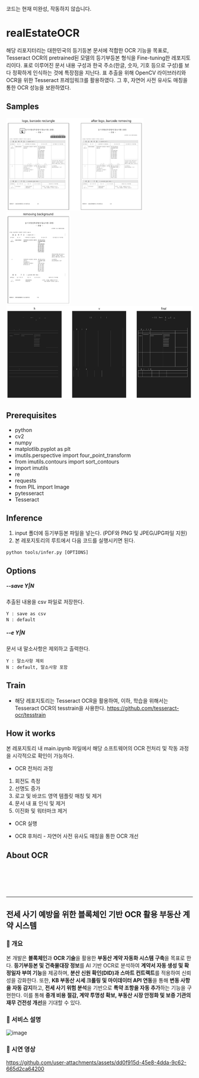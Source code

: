 코드는 현재 미완성, 작동하지 않습니다.

# realEstateOCR
해당 리포지터리는 대한민국의 등기등본 문서에 적합한 OCR 기능을 목표로, Tesseract OCR의 pretrained된 모델의 등기부등본 형식을 Fine-tuning한 레포지토리이다. 표로 이루어진 문서 내용 구성과 한국 주소(한글, 숫자, 기호 등으로 구성)를 보다 정확하게 인식하는 것에 특장점을 지닌다.
표 추출을 위해 OpenCV 라이브러리와 OCR을 위한 Tesseract 프레임워크를 활용하였다. 그 후, 자연어 사전 유사도 매칭을 통한 OCR 성능을 보완하였다.

## Samples
<div display=flex flex-direction=row>
<img src="images/save.png" height="250" >
<img src="images/save3.png" height="250" >
<img src="images/save2.png"height="250">
</div>

## Prerequisites
* python
* cv2
* numpy
* matplotlib.pyplot as plt
* imutils.perspective import four_point_transform
* from imutils.contours import sort_contours
* import imutils
* re
* requests
* from PIL import Image 
* pytesseract
* Tesseract
## Inference
1. input 폴더에 등기부등본 파일을 넣는다. (PDF와 PNG 및 JPEG/JPG파일 지원)
2. 본 레포지토리의 루트에서 다음 코드를 실행시키면 된다.
````
python tools/infer.py [OPTIONS]
````
## Options
##### --save Y|N
추출된 내용을 csv 파일로 저장한다.
````
Y : save as csv
N : default
````
##### --e Y|N
문서 내 말소사항은 제외하고 출력한다.
````
Y : 말소사항 제외
N : default, 말소사항 포함
````

## Train
* 해당 레포지토리는 Tesseract OCR을 활용하여, 이하, 학습을 위해서는 Tesseract OCR의 tesstrain을 사용한다.
https://github.com/tesseract-ocr/tesstrain

## How it works
본 레포지토리 내 main.ipynb 파일에서 해당 소프트웨어의 OCR 전처리 및 작동 과정을 시각적으로 확인이 가능하다.
* OCR 전처리 과정
1. 회전도 측정
2. 선명도 증가
3. 로고 및 바코드 영역 템플릿 매칭 및 제거
4. 문서 내 표 인식 및 제거
5. 이진화 및 워터마크 제거

* OCR 실행

* OCR 후처리 - 자연어 사전 유사도 매칭을 통한 OCR 개선

## About OCR

<br>
<br>
<br>
<br>


---

## 전세 사기 예방을 위한 블록체인 기반 OCR 활용 부동산 계약 시스템

### 📌 개요
본 개발은 **블록체인**과 **OCR 기술**을 활용한 **부동산 계약 자동화 시스템 구축**을 목표로 한다. **등기부등본 및 건축물대장 정보**를 AI 기반 OCR로 분석하여 **계약서 자동 생성 및 확정일자 부여 기능**을 제공하며, **분산 신원 확인(DID)과 스마트 컨트랙트**를 적용하여 신뢰성을 강화한다. 또한, **KB 부동산 시세 크롤링 및 마이데이터 API 연동**을 통해 **변동 사항을 자동 감지**하고, **전세 사기 위험 분석**을 기반으로 **특약 조항을 자동 추가**하는 기능을 구현한다. 이를 통해 **중개 비용 절감, 계약 투명성 확보, 부동산 시장 안정화 및 보증 기관의 재무 건전성 개선**을 기대할 수 있다.


### 📍 서비스 설명
![image](https://github.com/user-attachments/assets/a9006700-2850-44f8-9e2f-1369ab0c82c3)


### 📍 시연 영상
https://github.com/user-attachments/assets/dd0f915d-45e8-4dda-9c62-665d2ca64200


